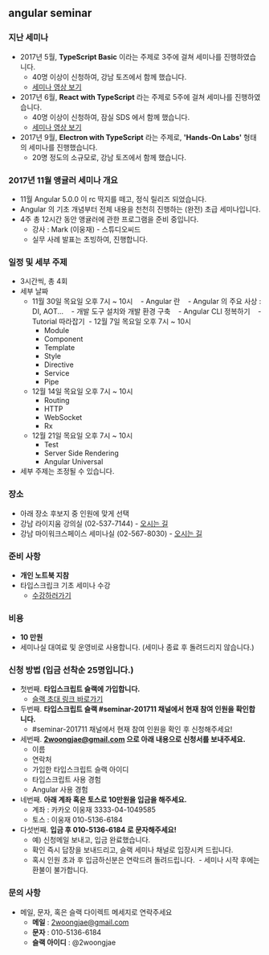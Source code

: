 ## angular seminar

### 지난 세미나
- 2017년 5월, **TypeScript Basic** 이라는 주제로 3주에 걸쳐 세미나를 진행하였습니다.
  - 40명 이상이 신청하여, 강남 토즈에서 함께 했습니다.
  - [세미나 영상 보기](https://www.inflearn.com/course/%ED%83%80%EC%9E%85%EC%8A%A4%ED%81%AC%EB%A6%BD%ED%8A%B8-%EC%BD%94%EB%A6%AC%EC%95%84-1705-%EA%B8%B0%EC%B4%88-%EC%84%B8%EB%AF%B8%EB%82%98/)
- 2017년 6월, **React with TypeScript** 라는 주제로 5주에 걸쳐 세미나를 진행하였습니다.
  - 40명 이상이 신청하여, 잠실 SDS 에서 함께 했습니다.
  - [세미나 영상 보기](https://www.inflearn.com/course/react-with-typescript/)
- 2017년 9월, **Electron with TypeScript** 라는 주제로, **'Hands-On Labs'** 형태의 세미나를 진행했습니다.
  - 20명 정도의 소규모로, 강남 토즈에서 함께 했습니다.

### 2017년 11월 앵귤러 세미나 개요
- 11월 Angular 5.0.0 이 rc 딱지를 떼고, 정식 릴리즈 되었습니다.
- Angular 의 기초 개념부터 전체 내용을 천천히 진행하는 (완전) 초급 세미나입니다.
- 4주 총 12시간 동안 앵귤러에 관한 프로그램을 준비 중입니다.
  - 강사 : Mark (이웅재) - 스튜디오씨드
  - 실무 사례 발표는 초빙하여, 진행합니다.

### 일정 및 세부 주제
- 3시간씩, 총 4회
- 세부 날짜
  - 11월 30일 목요일 오후 7시 ~ 10시
    - Angular 란
    - Angular 의 주요 사상 : DI, AOT...
    - 개발 도구 설치와 개발 환경 구축
    - Angular CLI 정복하기
    - Tutorial 따라잡기
  - 12월 7일 목요일 오후 7시 ~ 10시
    - Module
    - Component
    - Template
    - Style
    - Directive
    - Service
    - Pipe
  - 12월 14일 목요일 오후 7시 ~ 10시
    - Routing
    - HTTP
    - WebSocket
    - Rx
  - 12월 21일 목요일 오후 7시 ~ 10시
    - Test
    - Server Side Rendering
    - Angular Universal
- 세부 주제는 조정될 수 있습니다.

### 장소
- 아래 장소 후보지 중 인원에 맞게 선택
- 강남 라이지움 강의실 (02-537-7144) - [오시는 길](https://www.lyzeum.com/company/location.asp)
- 강남 마이워크스페이스 세미나실 (02-567-8030) - [오시는 길](http://www.myworkspace.co.kr/)

### 준비 사항
- **개인 노트북 지참**
- 타입스크립크 기초 세미나 수강
  - [수강하러가기](https://www.inflearn.com/course/%ED%83%80%EC%9E%85%EC%8A%A4%ED%81%AC%EB%A6%BD%ED%8A%B8-%EC%BD%94%EB%A6%AC%EC%95%84-1705-%EA%B8%B0%EC%B4%88-%EC%84%B8%EB%AF%B8%EB%82%98/)

### 비용
- **10 만원**
- 세미나실 대여료 및 운영비로 사용합니다. (세미나 종료 후 돌려드리지 않습니다.)

### 신청 방법 (입금 선착순 25명입니다.)
- 첫번째. **타입스크립트 슬랙에 가입합니다.**
  - [슬랙 초대 링크 바로가기](https://ts-korea.now.sh/)
- 두번째. **타입스크립트 슬랙 #seminar-201711 채널에서 현재 참여 인원을 확인합니다.**
  - #seminar-201711 채널에서 현재 참여 인원을 확인 후 신청해주세요!
- 세번째. **2woongjae@gmail.com 으로 아래 내용으로 신청서를 보내주세요.**
  - 이름
  - 연락처
  - 가입한 타입스크립트 슬랙 아이디
  - 타입스크립트 사용 경험
  - Angular 사용 경험
- 네번째. **아래 계좌 혹은 토스로 10만원을 입금을 해주세요.**
  - 계좌 : 카카오 이웅재 3333-04-1049585
  - 토스 : 이웅재 010-5136-6184
- 다섯번째. **입금 후 010-5136-6184 로 문자해주세요!**
  - 예) 신청메일 보내고, 입금 완료했습니다.
  - 확인 즉시 답장을 보내드리고, 슬랙 세미나 채널로 입장시켜 드립니다.
  - 혹시 인원 초과 후 입금하신분은 연락드려 돌려드립니다.
  - 세미나 시작 후에는 환불이 불가합니다.

### 문의 사항
- 메일, 문자, 혹은 슬랙 다이렉트 메세지로 연락주세요
  - **메일** : 2woongjae@gmail.com
  - **문자** : 010-5136-6184
  - **슬랙 아이디** : @2woongjae
